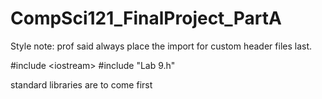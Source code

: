 # CompSci121_FinalProject_PartA

Style note: prof said always place the import for custom header files last. 

#include \<iostream\>
#include "Lab 9.h"

standard libraries are to come first
